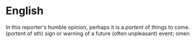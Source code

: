 English
=====
In this reporter's humble opinion, perhaps it is a *portent* of things to come.
(portent of sth) sign or warning of a future (often unpleasant) event; omen
